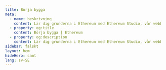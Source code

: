 ```yaml
---
title: Börja bygga
meta:
  - name: beskrivning
    content: Lär dig grunderna i Ethereum med Ethereum Studio, vår webbaserade IDE för att bygga och testa smarta kontrakt.
  - property: og:title
    content: Börja bygga | Ethereum
  - property: og:description
    content: Lär dig grunderna i Ethereum med Ethereum Studio, vår webbaserade IDE för att bygga och testa smarta kontrakt.
sidebar: falskt
layout: hem
hideHero: sant
lang: sv-SE
---
```


<BuildPage />
